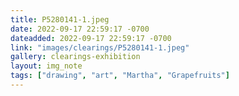 ```yaml
---
title: P5280141-1.jpeg
date: 2022-09-17 22:59:17 -0700
dateadded: 2022-09-17 22:59:17 -0700
link: "images/clearings/P5280141-1.jpeg"
gallery: clearings-exhibition
layout: img_note
tags: ["drawing", "art", "Martha", "Grapefruits"]
--- 
```

